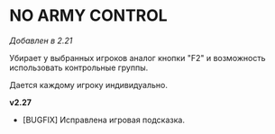 # NO ARMY CONTROL

*Добавлен в 2.21*

Убирает у выбранных игроков аналог кнопки "F2" и возможность использовать контрольные группы.

Дается каждому игроку индивидуально.

**v2.27**

* [BUGFIX] Исправлена игровая подсказка.
